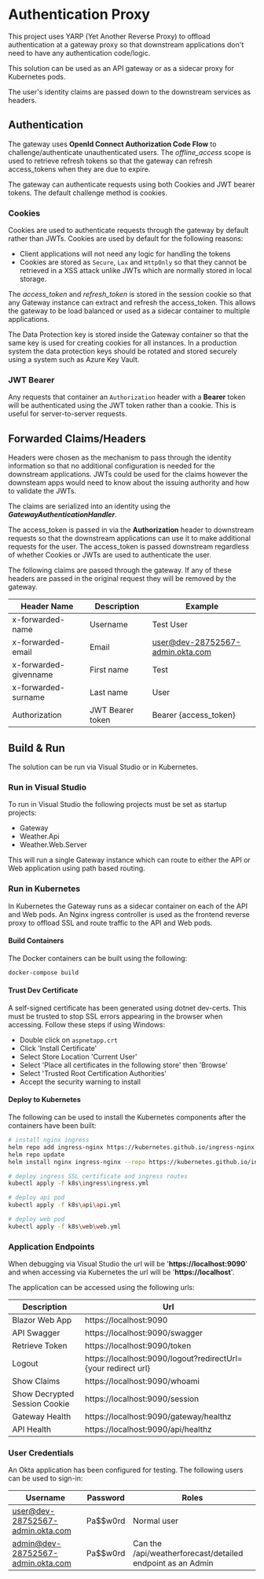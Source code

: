 # Authentication Proxy

This project uses YARP (Yet Another Reverse Proxy) to offload authentication at a gateway proxy so that downstream applications don't need to have any authentication code/logic.

This solution can be used as an API gateway or as a sidecar proxy for Kubernetes pods.

The user's identity claims are passed down to the downstream services as headers.

## Authentication

The gateway uses **OpenId Connect Authorization Code Flow** to challenge/authenticate unauthenticated users. The *offline_access* scope is used to retrieve refresh tokens so that the gateway can refresh access_tokens when they are due to expire.

The gateway can authenticate requests using both Cookies and JWT bearer tokens. The default challenge method is cookies.

### Cookies

Cookies are used to authenticate requests through the gateway by default rather than JWTs. Cookies are used by default for the following reasons:
- Client applications will not need any logic for handling the tokens
- Cookies are stored as `Secure`, `Lax` and `HttpOnly` so that they cannot be retrieved in a XSS attack unlike JWTs which are normally stored in local storage. 

The *access_token* and *refresh_token* is stored in the session cookie so that any Gateway instance can extract and refresh the access_token. This allows the gateway to be load balanced or used as a sidecar container to multiple applications.

The Data Protection key is stored inside the Gateway container so that the same key is used for creating cookies for all instances. In a production system the data protection keys should be rotated and stored securely using a system such as Azure Key Vault.

### JWT Bearer

Any requests that container an `Authorization` header with a **Bearer** token will be authenticated using the JWT token rather than a cookie. This is useful for server-to-server requests.

## Forwarded Claims/Headers

Headers were chosen as the mechanism to pass through the identity information so that no additional configuration is needed for the downstream applications. JWTs could be used for the claims however the downsteam apps would need to know about the issuing authority and how to validate the JWTs.

The claims are serialized into an identity using the ***GatewayAuthenticationHandler***.

The access_token is passed in via the **Authorization** header to downstream requests so that the downstream applications can use it to make additional requests for the user. The access_token is passed downstream regardless of whether Cookies or JWTs are used to authenticate the user.

The following claims are passed through the gateway. If any of these headers are passed in the original request they will be removed by the gateway.

Header Name | Description | Example |
--- | --- |--- |
x-forwarded-name | Username | Test User |
x-forwarded-email | Email | user@dev-28752567-admin.okta.com |
x-forwarded-givenname | First name | Test |
x-forwarded-surname | Last name | User |
Authorization | JWT Bearer token | Bearer {access_token} |

## Build & Run

The solution can be run via Visual Studio or in Kubernetes.

### Run in Visual Studio

To run in Visual Studio the following projects must be set as startup projects:

- Gateway
- Weather.Api
- Weather.Web.Server

This will run a single Gateway instance which can route to either the API or Web application using path based routing.

### Run in Kubernetes

In Kubernetes the Gateway runs as a sidecar container on each of the API and Web pods. An Nginx ingress controller is used as the frontend reverse proxy to offload SSL and route traffic to the API and Web pods.

#### Build Containers

The Docker containers can be built using the following:
```bash
docker-compose build
```

#### Trust Dev Certificate

A self-signed certificate has been generated using dotnet dev-certs. This must be trusted to stop SSL errors appearing in the browser when accessing. Follow these steps if using Windows:
- Double click on `aspnetapp.crt`
- Click 'Install Certificate'
- Select Store Location 'Current User'
- Select 'Place all certificates in the following store' then 'Browse'
- Select 'Trusted Root Certification Authorities'
- Accept the security warning to install

#### Deploy to Kubernetes

The following can be used to install the Kubernetes components after the containers have been built:

```bash
# install nginx ingress
helm repo add ingress-nginx https://kubernetes.github.io/ingress-nginx
helm repo update
helm install nginx ingress-nginx --repo https://kubernetes.github.io/ingress-nginx

# deploy ingress SSL certificate and ingress routes
kubectl apply -f k8s\ingress\ingress.yml

# deploy api pod
kubectl apply -f k8s\api\api.yml

# deploy web pod
kubectl apply -f k8s\web\web.yml
```

### Application Endpoints

When debugging via Visual Studio the url will be '**https://localhost:9090**' and when accessing via Kubernetes the url will be '**https://localhost**'.

The application can be accessed using the following urls:

Description | Url |
--- | --- |
Blazor Web App | https://localhost:9090 |
API Swagger | https://localhost:9090/swagger |
Retrieve Token | https://localhost:9090/token |
Logout | https://localhost:9090/logout?redirectUrl={your redirect url} |
Show Claims | https://localhost:9090/whoami |
Show Decrypted Session Cookie | https://localhost:9090/session |
Gateway Health | https://localhost:9090/gateway/healthz |
API Health | https://localhost:9090/api/healthz |

### User Credentials

An Okta application has been configured for testing. The following users can be used to sign-in:

Username | Password | Roles |
--- | --- | --- |
user@dev-28752567-admin.okta.com | Pa$$w0rd | Normal user |
admin@dev-28752567-admin.okta.com | Pa$$w0rd | Can the /api/weatherforecast/detailed endpoint as an Admin |